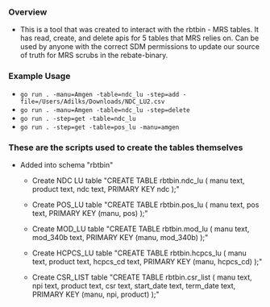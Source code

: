 ### Overview
* This is a tool that was created to interact with the rbtbin - MRS tables. It has read, create, and delete apis for 5 tables that MRS relies on. Can be used by anyone with the correct SDM permissions to update our source of truth for MRS scrubs in the rebate-binary.

### Example Usage
* `go run . -manu=Amgen -table=ndc_lu -step=add -file=/Users/Adilks/Downloads/NDC_LU2.csv`
* `go run . -manu=Amgen -table=ndc_lu -step=delete`
* `go run . -step=get -table=ndc_lu`
* `go run . -step=get -table=pos_lu -manu=amgen`


### These are the scripts used to create the tables themselves
* Added into schema "rbtbin"
    * Create NDC LU table
        "CREATE TABLE rbtbin.ndc_lu ( manu text, product text, ndc text, PRIMARY KEY ndc );"

    * Create POS_LU table
        "CREATE TABLE rbtbin.pos_lu ( manu text, pos text, PRIMARY KEY (manu, pos) );"

    * Create MOD_LU table
        "CREATE TABLE rbtbin.mod_lu ( manu text, mod_340b text, PRIMARY KEY (manu, mod_340b) );"

    * Create HCPCS_LU table
        "CREATE TABLE rbtbin.hcpcs_lu ( manu text, product text, hcpcs_cd text, PRIMARY KEY (manu, hcpcs_cd) );"

    * Create CSR_LIST table
        "CREATE TABLE rbtbin.csr_list ( manu text, npi text, product text, csr text, start_date text, term_date text, PRIMARY KEY (manu, npi, product) );"
